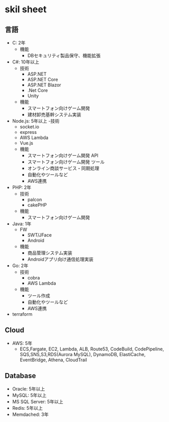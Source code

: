 # skil sheet

## 言語
- C: 2年
  - 機能
    - DBセキュリティ製品保守、機能拡張
- C#: 10年以上
  - 技術
    - ASP.NET
    - ASP.NET Core
    - ASP.NET Blazor 
    - .Net Core
    - Unity
  - 機能
    - スマートフォン向けゲーム開発
    - 建材卸売基幹システム実装
- Node.js: 5年以上
  -技術 
    - socket.io
    - express
    - AWS Lambda
    - Vue.js
  - 機能
    - スマートフォン向けゲーム開発 API
    - スマートフォン向けゲーム開発 ツール
    - オンライン商談サービス・同期処理
    - 自動化やツールなど
    - AWS連携
- PHP: 2年
  - 技術
    - palcon
    - cakePHP
  - 機能
    - スマートフォン向けゲーム開発
- Java: 1年
  - FW
    - SWT/JFace
    - Android
  - 機能
    - 商品管理システム実装
    - Androidアプリ向け通信処理実装
- Go: 2年
  - 技術
    - cobra
    - AWS Lambda
  - 機能
    - ツール作成
    - 自動化やツールなど
    - AWS連携
- terraform
## Cloud
- AWS: 5年
  - ECS,Fargate, EC2, Lambda, ALB, Route53, CodeBuild, CodePipeline, SQS,SNS,S3,RDS(Aurora MySQL), DynamoDB, ElastiCache, EventBridge, Athena, CloudTrail
 ## Database
- Oracle: 5年以上
- MySQL: 5年以上
- MS SQL Server: 5年以上
- Redis: 5年以上
- Memdached: 3年

  
